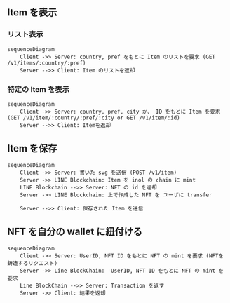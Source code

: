 ## Item を表示

### リスト表示

```mermaid
sequenceDiagram
	Client ->> Server: country, pref をもとに Item のリストを要求 (GET /v1/items/:country/:pref)
	Server -->> Client: Item のリストを返却
```

### 特定の Item を表示

```mermaid
sequenceDiagram
	Client ->> Server: country, pref, city か、 ID をもとに Item を要求 (GET /v1/item/:country/:pref/:city or GET /v1/item/:id)
	Server -->> Client: Itemを返却
```

## Item を保存

```mermaid
sequenceDiagram
	Client ->> Server: 書いた svg を送信 (POST /v1/item)
	Server ->> LINE Blockchain: Item を inol の chain に mint
	LINE Blockchain -->> Server: NFT の id を返却
	Server ->> LINE Blockchain: 上で作成した NFT を ユーザに transfer

	Server -->> Client: 保存された Item を送信
```

## NFT を自分の wallet に紐付ける

```mermaid
sequenceDiagram
	Client ->> Server: UserID, NFT ID をもとに NFT の mint を要求 (NFTを鋳造するリクエスト)
	Server ->> Line BlockChain:  UserID, NFT ID をもとに NFT の mint を要求
	Line BlockChain -->> Server: Transaction を返す
	Server ->> Client: 結果を返却
```
